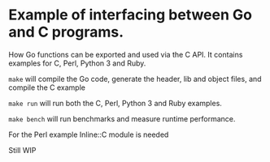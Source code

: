 # Example of interfacing between Go and C programs.

How Go functions can be exported and used via the C API.
It contains examples for C, Perl, Python 3 and Ruby.

`make` will compile the Go code, generate the header, lib and object files,
and compile the C example

`make run` will run both the C, Perl, Python 3 and Ruby examples.

`make bench` will run benchmarks and measure runtime performance.

For the Perl example Inline::C module is needed

Still WIP
